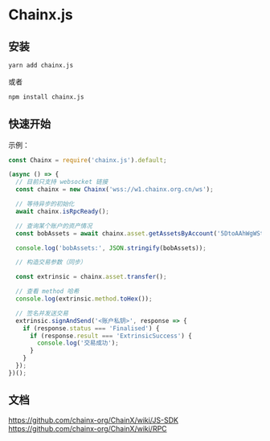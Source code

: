 # Chainx.js

## 安装

```bash
yarn add chainx.js
```

或者

```bash
npm install chainx.js
```

## 快速开始

示例：

```javascript
const Chainx = require('chainx.js').default;

(async () => {
  // 目前只支持 websocket 链接
  const chainx = new Chainx('wss://w1.chainx.org.cn/ws');

  // 等待异步的初始化
  await chainx.isRpcReady();

  // 查询某个账户的资产情况
  const bobAssets = await chainx.asset.getAssetsByAccount('5DtoAAhWgWSthkcj7JfDcF2fGKEWg91QmgMx37D6tFBAc6Qg', 0, 10);

  console.log('bobAssets:', JSON.stringify(bobAssets));

  // 构造交易参数（同步）

  const extrinsic = chainx.asset.transfer();

  // 查看 method 哈希
  console.log(extrinsic.method.toHex());

  // 签名并发送交易
  extrinsic.signAndSend('<账户私钥>', response => {
    if (response.status === 'Finalised') {
      if (response.result === 'ExtrinsicSuccess') {
        console.log('交易成功');
      }
    }
  });
})();
```

## 文档
https://github.com/chainx-org/ChainX/wiki/JS-SDK
https://github.com/chainx-org/ChainX/wiki/RPC